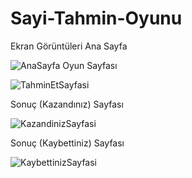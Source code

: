 # Sayi-Tahmin-Oyunu
Ekran Görüntüleri
Ana Sayfa

![AnaSayfa](https://user-images.githubusercontent.com/84927381/168469289-ad717eab-2322-4053-b2e9-492a20330749.png)
Oyun Sayfası

![TahminEtSayfasi](https://user-images.githubusercontent.com/84927381/168469291-f9f54f75-a59f-45f0-8ee9-df34640683c9.png)

Sonuç (Kazandınız) Sayfası

![KazandinizSayfasi](https://user-images.githubusercontent.com/84927381/168469297-f81e007b-6312-4f84-b1c2-0744f8664fd3.png)

Sonuç (Kaybettiniz) Sayfası

![KaybettinizSayfasi](https://user-images.githubusercontent.com/84927381/168469298-f68dfcc5-2b7f-4540-94e0-2b72cb453e36.png)

